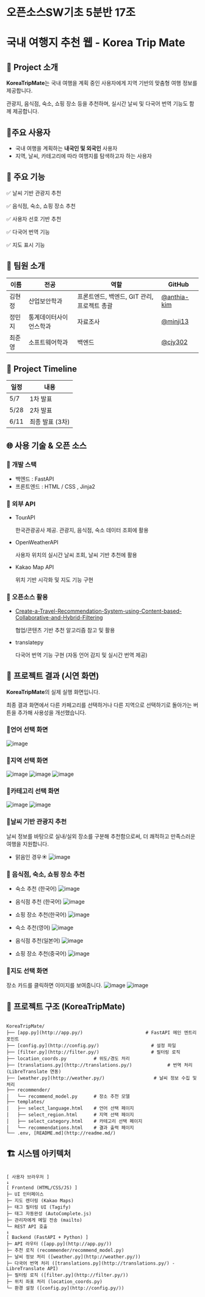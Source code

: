 # 오픈소스SW기초 5분반 17조

# 국내 여행지 추천 웹 - Korea Trip Mate

## **📝 Project 소개**

**KoreaTripMate**는 국내 여행을 계획 중인 사용자에게 지역 기반의 맞춤형 여행 정보를 제공합니다.

관광지, 음식점, 숙소, 쇼핑 장소 등을 추천하며, 실시간 날씨 및 다국어 번역 기능도 함께 제공합니다.

## 👤주요 사용자

- 국내 여행을 계획하는 **내국인 및 외국인** 사용자
- 지역, 날씨, 카테고리에 따라 여행지를 탐색하고자 하는 사용자

## 📌 주요 기능

✅ 날씨 기반 관광지 추천

✅ 음식점, 숙소, 쇼핑 장소 추천

✅ 사용자 선호 기반 추천

✅ 다국어 번역 기능

✅ 지도 표시 기능

## 👥 팀원 소개

| 이름 | 전공 | 역할 | GitHub |
| --- | --- | --- | --- |
| 김현정 | 산업보안학과 | 프론트엔드, 백엔드, GIT 관리, 프로젝트 총괄 | [@anthia-kim](https://github.com/anthia-kim) |
| 정민지 | 통계데이터사이언스학과 | 자료조사 | [@minji13](https://github.com/minji13) |
| 최준영 | 소프트웨어학과 | 백엔드 | [@cjy302](https://github.com/cjy302) |

## **📆 Project Timeline**

[](https://github.com/user-attachments/assets/1181c230-ed4b-43dd-ba6e-6f5fecb16614)

| 일정 | 내용 |
| --- | --- |
| 5/7 | 1차 발표 |
| 5/28 | 2차 발표 |
| 6/11 | 최종 발표 (3차) |

## 🌐 사용 기술 & 오픈 소스

### 🔧 개발 스택

- 백엔드 : FastAPI
- 프론트엔드 : HTML / CSS , Jinja2

### 📡 외부 API

- TourAPI
    
    한국관광공사 제공. 관광지, 음식점, 숙소 데이터 조회에 활용
    
- OpenWeatherAPI
    
    사용자 위치의 실시간 날씨 조회, 날씨 기반 추천에 활용
    
- Kakao Map API
    
    위치 기반 시각화 및 지도 기능 구현
    

### 📂 오픈소스 활용

- [Create-a-Travel-Recommendation-System-using-Content-based-Collaborative-and-Hybrid-Filtering](https://github.com/tiennho2608/Create-a-Travel-Recommendation-System-using-Content-based-Collaborative-and-Hybrid-Filtering)
    
    협업/콘텐츠 기반 추천 알고리즘 참고 및 활용
    
- translatepy
    
    다국어 번역 기능 구현 (자동 언어 감지 및 실시간 번역 제공)
    

## 📸 프로젝트 결과 (시연 화면)

**KoreaTripMate**의 실제 실행 화면입니다.

최종 결과 화면에서 다른 카페고리를 선택하거나 다른 지역으로 선택하기로 돌아가는 버튼을 추가해 사용성을 개선했습니다.
### 📌언어 선택 화면
![image](https://github.com/user-attachments/assets/69412eee-d1c5-484b-b97f-8b97f1ab2992)

### 📌지역 선택 화면
![image](https://github.com/user-attachments/assets/663cba79-4b13-4cab-9eef-1e4e04e2ef0e)
![image](https://github.com/user-attachments/assets/18ffe744-7880-4ddb-be54-c13494e4088f)
![image](https://github.com/user-attachments/assets/9d5f186a-d104-463e-b79e-4883d882bded)

### 📌카테고리 선택 화면
![image](https://github.com/user-attachments/assets/86f1c310-ed14-49c1-8a9e-aa2d76c5c209)
![image](https://github.com/user-attachments/assets/d2069f84-0628-4123-95a6-6b451fa92a4e)

### 📌날씨 기반 관광지 추천
날씨 정보를 바탕으로 실내/실외 장소를 구분해 추천함으로써, 더 쾌적하고 만족스러운 여행을 지원합니다.
- 맑음인 경우☀️
![image](https://github.com/user-attachments/assets/21af1679-008b-4e31-b513-9c943061e11a)

### 📌 음식점, 숙소, 쇼핑 장소 추천

- 숙소 추천 (한국어)
![image](https://github.com/user-attachments/assets/5aef779c-908d-483f-8f96-61816852173a)
- 음식점 추천 (한국어)
![image](https://github.com/user-attachments/assets/cc143d80-8e6d-490f-9a4b-2eeda8163cbf)
- 쇼핑 장소 추천(한국어)
![image](https://github.com/user-attachments/assets/f9aa0c6d-24d2-4ed4-a71f-c7109dc4afe2)

- 숙소 추천(영어)
![image](https://github.com/user-attachments/assets/3401cdd8-be04-4679-a846-b5a7f4c7a322)
- 음식점 추천(일본어)
![image](https://github.com/user-attachments/assets/1809ba4a-c865-4f2b-b850-7d82d3abe7e8)
- 쇼핑 장소 추천(중국어)
![image](https://github.com/user-attachments/assets/2771ce0a-9126-4777-9037-0a8f0db49ef2)

### 📌지도 선택 화면
장소 카드를 클릭하면 이미지를 보여줍니다.
![image](https://github.com/user-attachments/assets/e23d8932-8c2a-4311-89f1-2ccdf7fbce45)
![image](https://github.com/user-attachments/assets/d47bdd10-049a-4d4e-b4da-c70a063cd499)


## 📁 **프로젝트 구조 (KoreaTripMate)**

```plaintext

KoreaTripMate/
├── [app.py](http://app.py/)                       # FastAPI 메인 엔트리포인트
├── [config.py](http://config.py/)                   # 설정 파일
├── [filter.py](http://filter.py/)                   # 필터링 로직
├── location_coords.py          # 위도/경도 처리
├── [translations.py](http://translations.py/)             # 번역 처리 (LibreTranslate 연동)
├── [weather.py](http://weather.py/)                  # 날씨 정보 수집 및 처리
├── recommender/
│   └── recommend_model.py      # 장소 추천 모델
├── templates/
│   ├── select_language.html    # 언어 선택 페이지
│   ├── select_region.html      # 지역 선택 페이지
│   ├── select_category.html    # 카테고리 선택 페이지
│   └── recommendations.html    # 결과 출력 페이지
└── .env, [README.md](http://readme.md/)
```

## 🏗 시스템 아키텍처

```plaintext

[ 사용자 브라우저 ]
↓
[ Frontend (HTML/CSS/JS) ]
├─ UI 인터페이스
├─ 지도 렌더링 (Kakao Maps)
├─ 태그 필터링 UI (Tagify)
├─ 태그 자동완성 (AutoComplete.js)
├─ 관리자에게 메일 전송 (mailto)
└─ REST API 호출
↓
[ Backend (FastAPI + Python) ]
├─ API 라우터 ([app.py](http://app.py/))
├─ 추천 로직 (recommender/recommend_model.py)
├─ 날씨 정보 처리 ([weather.py](http://weather.py/))
├─ 다국어 번역 처리 ([translations.py](http://translations.py/) - LibreTranslate API)
├─ 필터링 로직 ([filter.py](http://filter.py/))
├─ 위치 좌표 처리 (location_coords.py)
└─ 환경 설정 ([config.py](http://config.py/))

```
